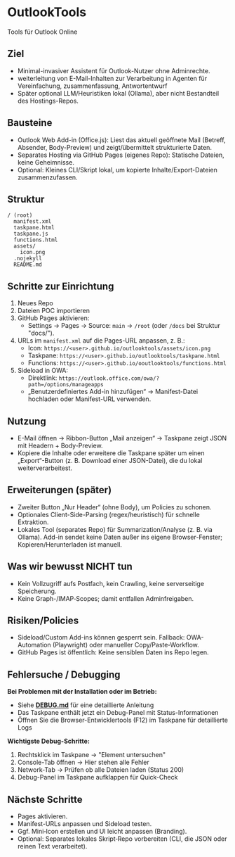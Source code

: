 # OutlookTools
Tools für Outlook Online

## Ziel
- Minimal-invasiver Assistent für Outlook-Nutzer ohne Adminrechte.
- weiterleitung von E-Mail-Inhalten zur Verarbeitung in Agenten für Vereinfachung, zusammenfassung, Antwortentwurf
- Später optional LLM/Heuristiken lokal (Ollama), aber nicht Bestandteil des Hostings-Repos.

## Bausteine
- Outlook Web Add-in (Office.js): Liest das aktuell geöffnete Mail (Betreff, Absender, Body-Preview) und zeigt/übermittelt strukturierte Daten.
- Separates Hosting via GitHub Pages (eigenes Repo): Statische Dateien, keine Geheimnisse.
- Optional: Kleines CLI/Skript lokal, um kopierte Inhalte/Export-Dateien zusammenzufassen.

## Struktur
```
/ (root)
  manifest.xml
  taskpane.html
  taskpane.js
  functions.html
  assets/
    icon.png
  .nojekyll
  README.md
```

## Schritte zur Einrichtung
1) Neues Repo 
2) Dateien POC importieren
3) GitHub Pages aktivieren:
   - Settings → Pages → Source: `main` → `/root` (oder `/docs` bei Struktur "docs/").
4) URLs im `manifest.xml` auf die Pages-URL anpassen, z. B.:
   - Icon: `https://<user>.github.io/outlooktools/assets/icon.png`
   - Taskpane: `https://<user>.github.io/outlooktools/taskpane.html`
   - Functions: `https://<user>.github.io/ooutlooktools/functions.html`
5) Sideload in OWA:
   - Direktlink: `https://outlook.office.com/owa/?path=/options/manageapps`
   - „Benutzerdefiniertes Add-in hinzufügen“ → Manifest-Datei hochladen oder Manifest-URL verwenden.

## Nutzung
- E-Mail öffnen → Ribbon-Button „Mail anzeigen“ → Taskpane zeigt JSON mit Headern + Body-Preview.
- Kopiere die Inhalte oder erweitere die Taskpane später um einen „Export“-Button (z. B. Download einer JSON-Datei), die du lokal weiterverarbeitest.

## Erweiterungen (später)
- Zweiter Button „Nur Header“ (ohne Body), um Policies zu schonen.
- Optionales Client-Side-Parsing (regex/heuristisch) für schnelle Extraktion.
- Lokales Tool (separates Repo) für Summarization/Analyse (z. B. via Ollama). Add-in sendet keine Daten außer ins eigene Browser-Fenster; Kopieren/Herunterladen ist manuell.

## Was wir bewusst NICHT tun
- Kein Vollzugriff aufs Postfach, kein Crawling, keine serverseitige Speicherung.
- Keine Graph-/IMAP‑Scopes; damit entfallen Adminfreigaben.

## Risiken/Policies
- Sideload/Custom Add-ins können gesperrt sein. Fallback: OWA-Automation (Playwright) oder manueller Copy/Paste‑Workflow.
- GitHub Pages ist öffentlich: Keine sensiblen Daten ins Repo legen.

## Fehlersuche / Debugging

**Bei Problemen mit der Installation oder im Betrieb:**
- Siehe **[DEBUG.md](DEBUG.md)** für eine detaillierte Anleitung
- Das Taskpane enthält jetzt ein Debug-Panel mit Status-Informationen
- Öffnen Sie die Browser-Entwicklertools (F12) im Taskpane für detaillierte Logs

**Wichtigste Debug-Schritte:**
1. Rechtsklick im Taskpane → "Element untersuchen"
2. Console-Tab öffnen → Hier stehen alle Fehler
3. Network-Tab → Prüfen ob alle Dateien laden (Status 200)
4. Debug-Panel im Taskpane aufklappen für Quick-Check

## Nächste Schritte
- Pages aktivieren.
- Manifest-URLs anpassen und Sideload testen.
- Ggf. Mini‑Icon erstellen und UI leicht anpassen (Branding).
- Optional: Separates lokales Skript‑Repo vorbereiten (CLI, die JSON oder reinen Text verarbeitet).
